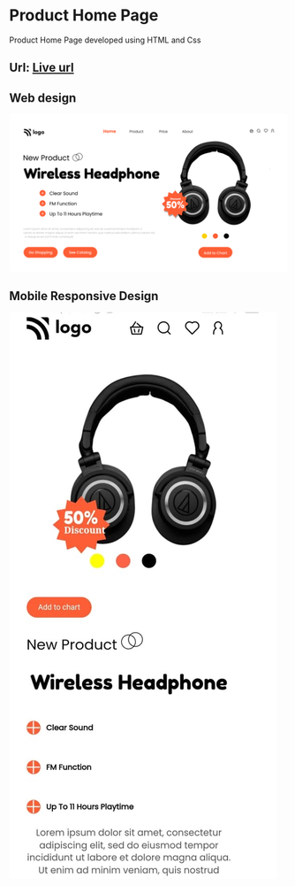 # Product Home Page

Product Home Page developed using HTML and Css

## Url: [Live url](https://7-product-home-page.netlify.app//)

## Web design

![Web Design](7.png)



## Mobile Responsive Design

![Web Design](./images/7.mobile.jpeg)


